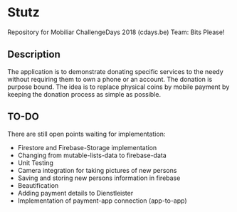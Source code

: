 # Stutz
Repository for Mobiliar ChallengeDays 2018 (cdays.be) Team: Bits Please!

## Description

The application is to demonstrate donating specific services to the needy without
requiring them to own a phone or an account. The donation is purpose bound. 
The idea is to replace physical coins by mobile payment by keeping the donation process as simple as possible.

## TO-DO
There are still open points waiting for implementation:
* Firestore and Firebase-Storage implementation
* Changing from mutable-lists-data to firebase-data
* Unit Testing
* Camera integration for taking pictures of new persons
* Saving and storing new persons information in firebase
* Beautification
* Adding payment details to Dienstleister
* Implementation of payment-app connection (app-to-app)
